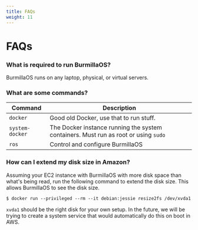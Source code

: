 ```yaml
---
title: FAQs
weight: 11
---
```


# FAQs

### What is required to run BurmillaOS?

BurmillaOS runs on any laptop, physical, or virtual servers.

### What are some commands?

Command | Description
--------|------------
`docker`| Good old Docker, use that to run stuff.
`system-docker` | The Docker instance running the system containers.  Must run as root or using `sudo`
`ros` | Control and configure BurmillaOS


### How can I extend my disk size in Amazon?

Assuming your EC2 instance with BurmillaOS with more disk space than what's being read, run the following command to extend the disk size. This allows BurmillaOS to see the disk size.

```
$ docker run --privileged --rm --it debian:jessie resize2fs /dev/xvda1
```

`xvda1` should be the right disk for your own setup. In the future, we will be trying to create a system service that would automatically do this on boot in AWS.
